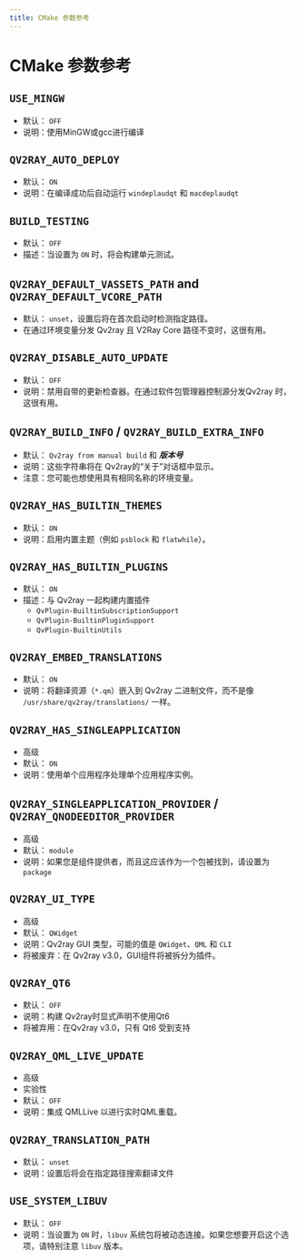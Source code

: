 ```yaml
---
title: CMake 参数参考
---
```


# CMake 参数参考

## `USE_MINGW`
- 默认： `OFF`
- 说明：使用MinGW或gcc进行编译

## `QV2RAY_AUTO_DEPLOY`
- 默认： `ON`
- 说明：在编译成功后自动运行 `windeplaudqt` 和 `macdeplaudqt`

## `BUILD_TESTING`
- 默认： `OFF`
- 描述：当设置为 `ON` 时，将会构建单元测试。

## `QV2RAY_DEFAULT_VASSETS_PATH` and `QV2RAY_DEFAULT_VCORE_PATH`
- 默认： `unset`，设置后将在首次启动时检测指定路径。
- 在通过环境变量分发 Qv2ray 且 V2Ray Core 路径不变时，这很有用。

## `QV2RAY_DISABLE_AUTO_UPDATE`
- 默认： `OFF`
- 说明：禁用自带的更新检查器。在通过软件包管理器控制源分发Qv2ray 时，这很有用。

## `QV2RAY_BUILD_INFO` / `QV2RAY_BUILD_EXTRA_INFO`
- 默认： `Qv2ray from manual build` 和 ***版本号***
- 说明：这些字符串将在 Qv2ray的“关于”对话框中显示。
- 注意：您可能也想使用具有相同名称的环境变量。

## `QV2RAY_HAS_BUILTIN_THEMES`
- 默认： `ON`
- 说明：启用内置主题（例如 `psblock` 和 `flatwhile`）。

## `QV2RAY_HAS_BUILTIN_PLUGINS`
- 默认： `ON`
- 描述：与 Qv2ray 一起构建内置插件
  - `QvPlugin-BuiltinSubscriptionSupport`
  - `QvPlugin-BuiltinPluginSupport`
  - `QvPlugin-BuiltinUtils`

## `QV2RAY_EMBED_TRANSLATIONS`
- 默认： `ON`
- 说明：将翻译资源（`*.qm`）嵌入到 Qv2ray 二进制文件，而不是像 `/usr/share/qv2ray/translations/` 一样。

## `QV2RAY_HAS_SINGLEAPPLICATION`
- 高级
- 默认： `ON`
- 说明：使用单个应用程序处理单个应用程序实例。

## `QV2RAY_SINGLEAPPLICATION_PROVIDER` / `QV2RAY_QNODEEDITOR_PROVIDER`
- 高级
- 默认： `module`
- 说明：如果您是组件提供者，而且这应该作为一个包被找到，请设置为 `package`

## `QV2RAY_UI_TYPE`
- 高级
- 默认： `QWidget`
- 说明：Qv2ray GUI 类型，可能的值是 `QWidget`、`QML` 和 `CLI`
- 将被废弃：在 Qv2ray v3.0，GUI组件将被拆分为插件。

## `QV2RAY_QT6`
- 默认： `OFF`
- 说明：构建 Qv2ray时显式声明不使用Qt6
- 将被弃用：在Qv2ray v3.0，只有 Qt6 受到支持

## `QV2RAY_QML_LIVE_UPDATE`
- 高级
- 实验性
- 默认： `OFF`
- 说明：集成 QMLLive 以进行实时QML重载。

## `QV2RAY_TRANSLATION_PATH`
- 默认： `unset`
- 说明：设置后将会在指定路径搜索翻译文件

## `USE_SYSTEM_LIBUV`
- 默认： `OFF`
- 说明：当设置为 `ON` 时，`libuv` 系统包将被动态连接。如果您想要开启这个选项，请特别注意 `libuv` 版本。
